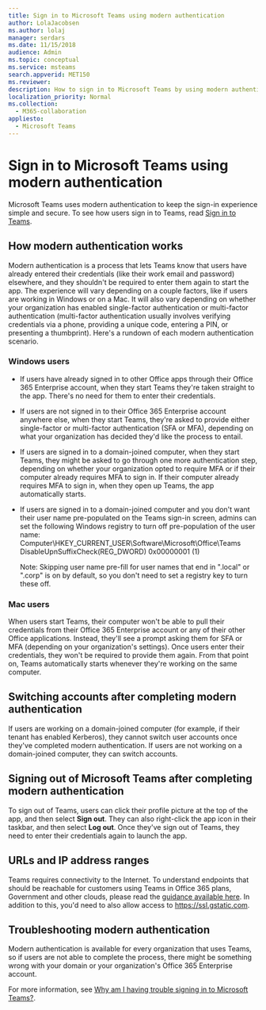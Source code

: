 ```yaml
---
title: Sign in to Microsoft Teams using modern authentication
author: LolaJacobsen
ms.author: lolaj
manager: serdars
ms.date: 11/15/2018
audience: Admin
ms.topic: conceptual
ms.service: msteams
search.appverid: MET150
ms.reviewer: 
description: How to sign in to Microsoft Teams by using modern authentication.
localization_priority: Normal
ms.collection: 
  - M365-collaboration
appliesto: 
  - Microsoft Teams
---
```


Sign in to Microsoft Teams using modern authentication
==========================

Microsoft Teams uses modern authentication to keep the sign-in experience simple and secure. To see how users sign in to Teams, read [Sign in to Teams](https://support.office.com/article/sign-in-to-teams-ea4b1443-d11b-4791-8ae1-9977e7723055).

## How modern authentication works

Modern authentication is a process that lets Teams know that users have already entered their credentials (like their work email and password) elsewhere, and they shouldn't be required to enter them again to start the app. The experience will vary depending on a couple factors, like if users are working in Windows or on a Mac. It will also vary depending on whether your organization has enabled single-factor authentication or multi-factor authentication (multi-factor authentication usually involves verifying credentials via a phone, providing a unique code, entering a PIN, or presenting a thumbprint). Here's a rundown of each modern authentication scenario.

### Windows users 

- If users have already signed in to other Office apps through their Office 365 Enterprise account, when they start Teams they're taken straight to the app. There's no need for them to enter their credentials.

- If users are not signed in to their Office 365 Enterprise account anywhere else, when they start Teams, they're asked to provide either single-factor or multi-factor authentication (SFA or MFA), depending on what your organization has decided they'd like the process to entail.

- If users are signed in to a domain-joined computer, when they start Teams, they might be asked to go through one more authentication step, depending on whether your organization opted to require MFA or if their computer already requires MFA to sign in. If their computer already requires MFA to sign in, when they open up Teams, the app automatically starts.

- If users are signed in to a domain-joined computer and you don't want their user name pre-populated on the Teams sign-in screen, admins can set the following Windows registry to turn off pre-population of the user name:
  Computer\HKEY_CURRENT_USER\Software\Microsoft\Office\Teams
  DisableUpnSuffixCheck(REG_DWORD)
  0x00000001 (1)

  Note: Skipping user name pre-fill for user names that end in ".local" or ".corp" is on by default, so you don't need to set a registry key to turn these off. 


### Mac users 

When users start Teams, their computer won't be able to pull their credentials from their Office 365 Enterprise account or any of their other Office applications. Instead, they'll see a prompt asking them for SFA or MFA (depending on your organization's settings). Once users enter their credentials, they won't be required to provide them again. From that point on, Teams automatically starts whenever they're working on the same computer.

## Switching accounts after completing modern authentication

If users are working on a domain-joined computer (for example, if their tenant has enabled Kerberos), they cannot switch user accounts once they've completed modern authentication. If users are not working on a domain-joined computer, they can switch accounts.

## Signing out of Microsoft Teams after completing modern authentication
To sign out of Teams, users can click their profile picture at the top of the app, and then select **Sign out**. They can also right-click the app icon in their taskbar, and then select **Log out**. Once they've sign out of Teams, they need to enter their credentials again to launch the app.

## URLs and IP address ranges
Teams requires connectivity to the Internet. To understand endpoints that should be reachable for customers using Teams in Office 365 plans, Government and other clouds, please read the [guidance available here](https://docs.microsoft.com/en-us/office365/enterprise/urls-and-ip-address-ranges). In addition to this, you'd need to also allow access to https://ssl.gstatic.com.

## Troubleshooting modern authentication

Modern authentication is available for every organization that uses Teams, so if users are not able to complete the process, there might be something wrong with your domain or your organization's Office 365 Enterprise account. 

For more information, see [Why am I having trouble signing in to Microsoft Teams?](https://support.office.com/article/why-am-i-having-trouble-signing-in-to-microsoft-teams-a02f683b-61a3-4008-9447-ee60c5593b0f).


